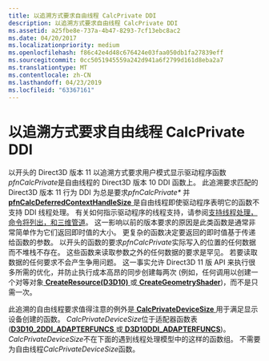 ```yaml
---
title: 以追溯方式要求自由线程 CalcPrivate DDI
description: 以追溯方式要求自由线程 CalcPrivate DDI
ms.assetid: a25fbe8e-737a-4b47-8293-7cf13ebc8ac2
ms.date: 04/20/2017
ms.localizationpriority: medium
ms.openlocfilehash: f86c42e4d48c676424e03faa050db1fa27839eff
ms.sourcegitcommit: 0cc5051945559a242d941a6f2799d161d8eba2a7
ms.translationtype: MT
ms.contentlocale: zh-CN
ms.lasthandoff: 04/23/2019
ms.locfileid: "63367161"
---
```

# <a name="retroactively-requiring-free-threaded-calcprivate-ddis"></a>以追溯方式要求自由线程 CalcPrivate DDI


以开头的 Direct3D 版本 11 以追溯方式要求用户模式显示驱动程序函数*pfnCalcPrivate*是自由线程的 Direct3D 版本 10 DDI 函数上。 此追溯要求匹配的 Direct3D 版本 11 行为 DDI 为总是要求*pfnCalcPrivate\** 并[ **pfnCalcDeferredContextHandleSize** ](https://msdn.microsoft.com/library/windows/hardware/ff538272)是自由线程即使驱动程序表明它的函数不支持 DDI 线程处理。 有关如何指示驱动程序的线程支持，请参阅[支持线程处理，命令将列出，和三维管道](supporting-threading--command-lists--and-3-d-pipeline.md)。 这一影响以前的版本要求的原因是此类函数是通常非常简单作为它们返回即时值的大小。 更复杂的函数决定要返回的即时值基于传递给函数的参数。 以开头的函数的要求*pfnCalcPrivate*实际写入的位置的任何数据而不堆栈不存在。 这些函数来读取参数之外的任何数据的要求是罕见。 若要读取数据的任何要求不会产生争用问题。 这一事实允许 Direct3D 11 版 API 来执行很多所需的优化，并防止执行成本高昂的同步创建每两次 (例如，任何调用以创建一个对等对象[ **CreateResource(D3D10)** ](https://msdn.microsoft.com/library/windows/hardware/ff540691)或[ **CreateGeometryShader**](https://msdn.microsoft.com/library/windows/hardware/ff540648))，而不是只需一次。

此追溯的自由线程要求值得注意的例外是[ **CalcPrivateDeviceSize** ](https://msdn.microsoft.com/library/windows/hardware/ff538288)用于满足显示设备创建的函数。 *CalcPrivateDeviceSize*位于适配器函数表 ([**D3D10\_2DDI\_ADAPTERFUNCS** ](https://msdn.microsoft.com/library/windows/hardware/ff541900)或[ **D3D10DDI\_ADAPTERFUNCS**](https://msdn.microsoft.com/library/windows/hardware/ff541811))。 *CalcPrivateDeviceSize*不在下面的遇到线程处理模型中的这样的函数组。 不需要为自由线程*CalcPrivateDeviceSize*函数。

 

 





